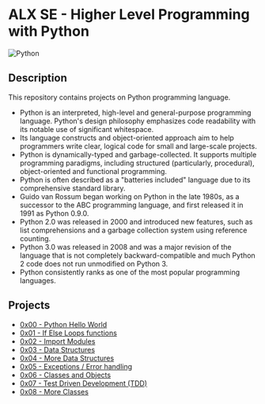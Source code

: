 # ALX SE - Higher Level Programming with Python
![Python](https://www.python.org/static/community_logos/python-logo-master-v3-TM.png)
## Description
This repository contains projects on Python programming language.
* Python is an interpreted, high-level and general-purpose programming language. Python's design philosophy emphasizes code readability with its notable use of significant whitespace.
* Its language constructs and object-oriented approach aim to help programmers write clear, logical code for small and large-scale projects.
* Python is dynamically-typed and garbage-collected. It supports multiple programming paradigms, including structured (particularly, procedural), object-oriented and functional programming.
* Python is often described as a "batteries included" language due to its comprehensive standard library.
* Guido van Rossum began working on Python in the late 1980s, as a successor to the ABC programming language, and first released it in 1991 as Python 0.9.0.
* Python 2.0 was released in 2000 and introduced new features, such as list comprehensions and a garbage collection system using reference counting.
* Python 3.0 was released in 2008 and was a major revision of the language that is not completely backward-compatible and much Python 2 code does not run unmodified on Python 3.
* Python consistently ranks as one of the most popular programming languages.
## Projects
* [0x00 - Python Hello World](./0x00-python-hello_world)
* [0x01 - If Else Loops functions](./0x01-python-if_else_loops_functions)
* [0x02 - Import Modules](./0x02-python-import_modules)
* [0x03 - Data Structures](./0x03-python-data_structures)
* [0x04 - More Data Structures](./0x04-python-more_data_structures)
* [0x05 - Exceptions / Error handling](./0x05-python-exceptions)
* [0x06 - Classes and Objects](./0x06-python-classes)
* [0x07 - Test Driven Development (TDD)](./0x07-python-test_driven_development)
* [0x08 - More Classes](./0x08-python-more_classes)
